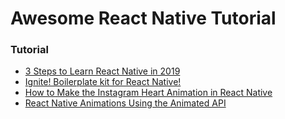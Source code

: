 # Awesome React Native Tutorial

### Tutorial
- [3 Steps to Learn React Native in 2019](https://medium.com/swlh/3-steps-to-learn-react-native-in-2019-5cdb3d1e1c84)
- [Ignite! Boilerplate kit for React Native!](https://medium.com/a-young-devoloper/ignite-boilerplate-kit-for-react-native-ae6c6f712c7a)
- [How to Make the Instagram Heart Animation in React Native](https://www.netguru.com/codestories/how-to-make-instagram-heart-animation-in-react-native)
- [React Native Animations Using the Animated API](https://medium.com/react-native-training/react-native-animations-using-the-animated-api-ebe8e0669fae)
